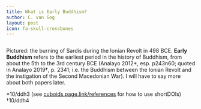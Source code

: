 ```yaml
---
title: What is Early Buddhism?
author: C. van Gog
layout: post
icon: fa-skull-crossbones
---
```


<span class="image left"><img src="{{ 'assets/images/sardis.jpg' | relative_url }}" alt="" /></span>

<p>Pictured: the burning of Sardis during the Ionian Revolt in 498 BCE. <b>Early Buddhism</b> refers to the earliest period in the history of Buddhism, from about the 5th to the 3rd century BCE (Analayo 2012*, esp. p243n60;
quoted in Analayo 2019†, p. 2341; i.e. the Buddhism between the Ionian Revolt and the instigation of the Second Macedonian War). I will have to say more about both papers later.</p>

*10/ddh3 (see <a href="https://cuboids.page.link/references">cuboids.page.link/references</a> for how to use shortDOIs) <br>
†10/ddh4 
